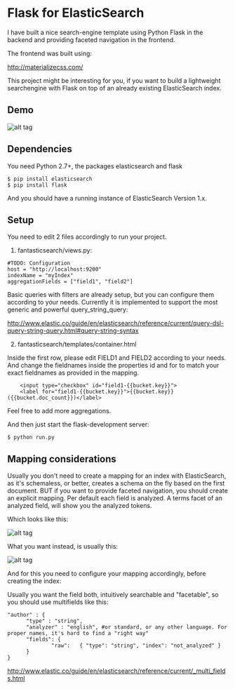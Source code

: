 Flask for ElasticSearch 
==================

I have built a nice search-engine template using Python Flask in the backend and providing faceted navigation in the frontend.

The frontend was built using:

http://materializecss.com/

This project might be interesting for you, if you want to build a lightweight searchengine with Flask on top of an already existing ElasticSearch index. 


Demo
----
![alt tag](https://raw.github.com/svola/fantasticsearch/master/doku/colibrisearch-demo.png)



Dependencies
----------
You need Python 2.7+, the packages elasticsearch and flask

```
$ pip install elasticsearch
$ pip install flask
```

And you should have a running instance of ElasticSearch Version 1.x. 


Setup
----------

You need to edit 2 files accordingly to run your project.


1. fantasticsearch/views.py:

```
#TODO: Configuration
host = "http://localhost:9200"
indexName = "myIndex"
aggregationFields = ["field1", "field2"]
```

Basic queries with filters are already setup, but you can configure them according to your needs.
Currently it is implemented to support the most generic and powerful query_string_query:

http://www.elastic.co/guide/en/elasticsearch/reference/current/query-dsl-query-string-query.html#query-string-syntax


2. fantasticsearch/templates/container.html

Inside the first row, please edit FIELD1 and FIELD2 according to your needs. 
And change the fieldnames inside the properties id and for to match your exact fieldnames as provided in the mapping.

```
    <input type="checkbox" id="field1-{{bucket.key}}">
    <label for="field1-{{bucket.key}}">{{bucket.key}} ({{bucket.doc_count}})</label>
```

Feel free to add more aggregations. 


And then just start the flask-development server: 

```
$ python run.py	
```



Mapping considerations
---------------------------------

Usually you don't need to create a mapping for an index with ElasticSearch, as it's schemaless, or better, creates a schema on the fly based on the first document.
BUT if you want to provide faceted navigation, you should create an explicit mapping. 
Per default each field is analyzed. 
A terms facet of an analyzed field, will show you the analyzed tokens.

Which looks like this:

![alt tag](https://raw.github.com/svola/ElasticUI-extension/master/doku/facet-bad.png)

What you want instead, is usually this:

![alt tag](https://raw.github.com/svola/ElasticUI-extension/master/doku/facet-good.png)

And for this you need to configure your mapping accordingly, before creating the index:

Usually you want the field both, intuitively searchable and "facetable", so you should use multifields like this:

```
"author" : {
      "type" : "string",
      "analyzer" : "english", #or standard, or any other language. For proper names, it's hard to find a "right way" 
      "fields": {
              "raw":   { "type": "string", "index": "not_analyzed" }
      }
}
```
  
http://www.elastic.co/guide/en/elasticsearch/reference/current/_multi_fields.html



